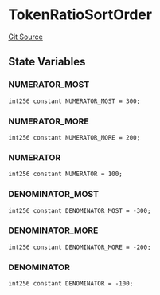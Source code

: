 # TokenRatioSortOrder
[Git Source](https://github.com/KYRDTeam/ilo-contracts/blob/da7613c22bad547ebd26a45d76010fc3957237e9/src/libraries/TokenRatioSortOrder.sol)


## State Variables
### NUMERATOR_MOST

```solidity
int256 constant NUMERATOR_MOST = 300;
```


### NUMERATOR_MORE

```solidity
int256 constant NUMERATOR_MORE = 200;
```


### NUMERATOR

```solidity
int256 constant NUMERATOR = 100;
```


### DENOMINATOR_MOST

```solidity
int256 constant DENOMINATOR_MOST = -300;
```


### DENOMINATOR_MORE

```solidity
int256 constant DENOMINATOR_MORE = -200;
```


### DENOMINATOR

```solidity
int256 constant DENOMINATOR = -100;
```


